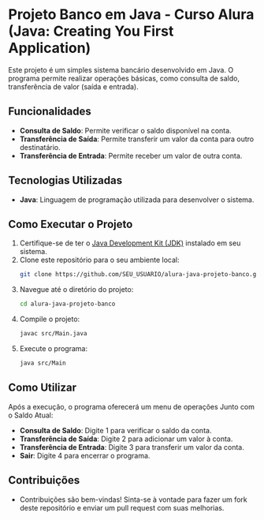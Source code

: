 # Projeto Banco em Java - Curso Alura (Java: Creating You First Application)

Este projeto é um simples sistema bancário desenvolvido em Java. O programa permite realizar operações básicas, como consulta de saldo, transferência de valor (saída e entrada).

## Funcionalidades

- **Consulta de Saldo**: Permite verificar o saldo disponível na conta.
- **Transferência de Saída**: Permite transferir um valor da conta para outro destinatário.
- **Transferência de Entrada**: Permite receber um valor de outra conta.

## Tecnologias Utilizadas

- **Java**: Linguagem de programação utilizada para desenvolver o sistema.

## Como Executar o Projeto

1. Certifique-se de ter o [Java Development Kit (JDK)](https://www.oracle.com/java/technologies/javase-jdk11-downloads.html) instalado em seu sistema.
2. Clone este repositório para o seu ambiente local:
   ```bash
   git clone https://github.com/SEU_USUARIO/alura-java-projeto-banco.git
3. Navegue até o diretório do projeto:
     ```bash
   cd alura-java-projeto-banco
5. Compile o projeto:
   ```bash
   javac src/Main.java
7. Execute o programa:
   ```bash
   java src/Main


## Como Utilizar

Após a execução, o programa oferecerá um menu de operações Junto com o Saldo Atual:

- **Consulta de Saldo**: Digite 1 para verificar o saldo da conta.
- **Transferência de Saída**: Digite 2 para adicionar um valor à conta.
- **Transferência de Entrada**: Digite 3 para transferir um valor da conta.
- **Sair**: Digite 4 para encerrar o programa.

## Contribuições
- Contribuições são bem-vindas! Sinta-se à vontade para fazer um fork deste repositório e enviar um pull request com suas melhorias.
